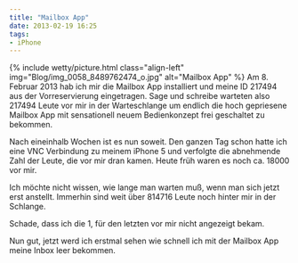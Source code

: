 ```yaml
---
title: "Mailbox App"
date: 2013-02-19 16:25
tags:
- iPhone
---
```


{% include wetty/picture.html class="align-left" img="Blog/img_0058_8489762474_o.jpg" alt="Mailbox App" %}
Am 8. Februar 2013 hab ich mir die Mailbox App installiert und meine ID 217494 aus der Vorreservierung eingetragen. Sage und schreibe warteten also 217494 Leute vor mir in der Warteschlange um endlich die hoch gepriesene Mailbox App mit sensationell neuem Bedienkonzept frei geschaltet zu bekommen.

<!--more-->

Nach eineinhalb Wochen ist es nun soweit. Den ganzen Tag schon hatte ich eine VNC Verbindung zu meinem iPhone 5 und verfolgte die abnehmende Zahl der Leute, die vor mir dran kamen. Heute früh waren es noch ca. 18000 vor mir.

Ich möchte nicht wissen, wie lange man warten muß, wenn man sich jetzt erst anstellt. Immerhin sind weit über 814716 Leute noch hinter mir in der Schlange.

Schade, dass ich die 1, für den letzten vor mir nicht angezeigt bekam.

Nun gut, jetzt werd ich erstmal sehen wie schnell ich mit der Mailbox App meine Inbox leer bekommen.